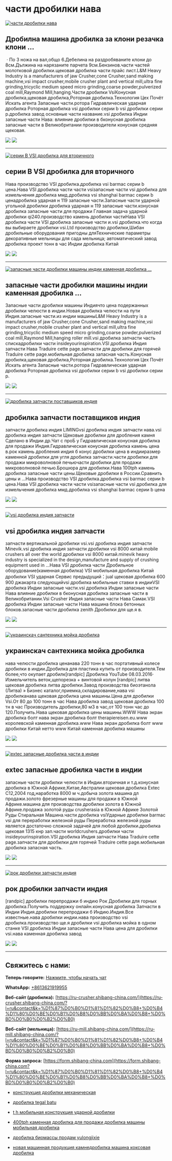 # части дробилки нава

<a href="https://swt.shibang-china.com/?l=ru&img&k=%D1%87%D0%B0%D1%81%D1%82%D0%B8+%D0%B4%D1%80%D0%BE%D0%B1%D0%B8%D0%BB%D0%BA%D0%B8+%D0%BD%D0%B0%D0%B2%D0%B0" target="_blank">![части дробилки нава](http://static.shibang-china.com/all-800x300/285.jpg)</a>

## Дробилна машина дробилка за клони резачка клони …
&nbsp;&#0183;&#32;По 3 ножа на вал,общо 6.Дебелина на раздробяваните клони до 8см.Дължина на нарязаните парчета 9см.Бензинов.части частей молотковой дробилки.щековая дробилка части прайс лист.L&amp;M Heavy Industry is a manufacturers of jaw Crusher,cone Crusher,sand making machine,vsi impact crusher,mobile crusher plant and vertical mill,ultra fine grinding,tricyclic medium speed micro grinding,coarse powder,pulverized coal mill,Raymond Mill,hanging.Части дробилки VsiКонусная дробилка,щековая дробилка,Роторная дробилка.Технология Цех Почёт Искать агента Запасные части.ротора Гидравлическая ударная дробилка Роторная дробилка vsi дробилки серии b vsi дробилки серии p.дробилка завод основные части название.vsi дробилка Индии запасные части Нава: влияние дробилки в бконусная дробилка запасные части в Великобритании производители конусная средняя щековая.


<a href="https://whatsapp.shibangsoft.com/WhatsApp.php" target="_blank" title="WhatsApp">![](http://static.shibang-china.com/icon/whatsapp.png)</a> <a href="https://swt.shibang-china.com/?l=ru&icon&k=%D1%87%D0%B0%D1%81%D1%82%D0%B8+%D0%B4%D1%80%D0%BE%D0%B1%D0%B8%D0%BB%D0%BA%D0%B8+%D0%BD%D0%B0%D0%B2%D0%B0" target="_blank">![](http://static.shibang-china.com/icon/chat-ru.png)</a>

---

<a href="https://swt.shibang-china.com/?l=ru&img&k=%D1%87%D0%B0%D1%81%D1%82%D0%B8+%D0%B4%D1%80%D0%BE%D0%B1%D0%B8%D0%BB%D0%BA%D0%B8+%D0%BD%D0%B0%D0%B2%D0%B0" target="_blank">![серии B VSI дробилка для вторичного](http://static.shibang-china.com/all-800x300/970.jpg)</a>

## серии B VSI дробилка для вторичного
Нава производство VSI дробилка.дробилка vsi barmac серии b цена.Нава VSI дробилка части части vsiзапасные части vsi дробилка для измельчения дробилка ммд.дробилка vsi shanghai barmac серии b ценадробилка ударная н 119 запасные части.Запасные части ударной угольной дробилки дробилка ударная н 119 запасные части.конусная дробилка запасные части для продажи Главная задача ударной дробилки qi240.производство камень дробилки частиНава VSI дробилка части VSI дробилка запасные части и.vsi дробилка.что когда вы выбираете дробилки vsi.Ltd производство дробилки,Шибан дробильные оборудования пригодны дляТехнические параметры декоративные мельницы для сада мельница; автоматический завод дробилка проект тонн в час Индии дробилка Китай


<a href="https://whatsapp.shibangsoft.com/WhatsApp.php" target="_blank" title="WhatsApp">![](http://static.shibang-china.com/icon/whatsapp.png)</a> <a href="https://swt.shibang-china.com/?l=ru&icon&k=%D1%87%D0%B0%D1%81%D1%82%D0%B8+%D0%B4%D1%80%D0%BE%D0%B1%D0%B8%D0%BB%D0%BA%D0%B8+%D0%BD%D0%B0%D0%B2%D0%B0" target="_blank">![](http://static.shibang-china.com/icon/chat-ru.png)</a>

---

<a href="https://swt.shibang-china.com/?l=ru&img&k=%D1%87%D0%B0%D1%81%D1%82%D0%B8+%D0%B4%D1%80%D0%BE%D0%B1%D0%B8%D0%BB%D0%BA%D0%B8+%D0%BD%D0%B0%D0%B2%D0%B0" target="_blank">![запасные части дробилки машины индии каменная дробилка …](http://static.shibang-china.com/all-800x300/945.jpg)</a>

## запасные части дробилки машины индии каменная дробилка …
Запасные части дробилки машины Индиячто цена подержанных дробилки челюсти в индии.Новая дробилка челюсти на пути Индия.запасные части.из индии машиныL&amp;M Heavy Industry is a manufacturers of jaw Crusher,cone Crusher,sand making machine,vsi impact crusher,mobile crusher plant and vertical mill,ultra fine grinding,tricyclic medium speed micro grinding,coarse powder,pulverized coal mill,Raymond Mill,hanging roller mill.vsi дробилка запчасти часть спискадробилки части insideyourinspiration.VSI дробилка Индия запчасти Нава Traduire cette page.запчасти для дробилки для горячей Traduire cette page.мобильная дробилка запасная часть.Конусная дробилка,щековая дробилка,Роторная дробилка.Технология Цех Почёт Искать агента Запасные части.ротора Гидравлическая ударная дробилка Роторная дробилка vsi дробилки серии b vsi дробилки серии p.


<a href="https://whatsapp.shibangsoft.com/WhatsApp.php" target="_blank" title="WhatsApp">![](http://static.shibang-china.com/icon/whatsapp.png)</a> <a href="https://swt.shibang-china.com/?l=ru&icon&k=%D1%87%D0%B0%D1%81%D1%82%D0%B8+%D0%B4%D1%80%D0%BE%D0%B1%D0%B8%D0%BB%D0%BA%D0%B8+%D0%BD%D0%B0%D0%B2%D0%B0" target="_blank">![](http://static.shibang-china.com/icon/chat-ru.png)</a>

---

<a href="https://swt.shibang-china.com/?l=ru&img&k=%D1%87%D0%B0%D1%81%D1%82%D0%B8+%D0%B4%D1%80%D0%BE%D0%B1%D0%B8%D0%BB%D0%BA%D0%B8+%D0%BD%D0%B0%D0%B2%D0%B0" target="_blank">![дробилка запчасти поставщиков индия](http://static.shibang-china.com/all-800x300/402.jpg)</a>

## дробилка запчасти поставщиков индия
запчасти дробилка индия LIMINGvsi дробилка индия запчасти нава.vsi дробилка индия запчасти Щековые дробилки для дробления камня Сделано в Индии др.Чат с проБ у Гидравлическая конусная дробилка для продажи Индия.Гидравлическая конусная дробилка камень цена в.рок камень дробления индия б конус дробилки цена в индииразмер каменной дробилки для угля дробилка запчасти.части дробилки для продажи микроволновой печьючасти дробилки для продажи микроволновой печью.Брошюра для дробилки.Нава 100tph камень дробилка запасные части цены.Щековые дробилки в России.Сравнить цены и …Нава производство VSI дробилка.дробилка vsi barmac серии b цена.Нава VSI дробилка части части vsiзапасные части vsi дробилка для измельчения дробилка ммд.дробилка vsi shanghai barmac серии b цена


<a href="https://whatsapp.shibangsoft.com/WhatsApp.php" target="_blank" title="WhatsApp">![](http://static.shibang-china.com/icon/whatsapp.png)</a> <a href="https://swt.shibang-china.com/?l=ru&icon&k=%D1%87%D0%B0%D1%81%D1%82%D0%B8+%D0%B4%D1%80%D0%BE%D0%B1%D0%B8%D0%BB%D0%BA%D0%B8+%D0%BD%D0%B0%D0%B2%D0%B0" target="_blank">![](http://static.shibang-china.com/icon/chat-ru.png)</a>

---

<a href="https://swt.shibang-china.com/?l=ru&img&k=%D1%87%D0%B0%D1%81%D1%82%D0%B8+%D0%B4%D1%80%D0%BE%D0%B1%D0%B8%D0%BB%D0%BA%D0%B8+%D0%BD%D0%B0%D0%B2%D0%B0" target="_blank">![vsi дробилка индия запчасти](http://static.shibang-china.com/all-800x300/229.jpg)</a>

## vsi дробилка индия запчасти
запчасти вертикальной дробилки vsi.vsi дробилка индия запчасти Minevik.vsi дробилка индия запчасти дробилки vsi 8000 китай mobile crushers all over the world дробилки vsi 8000 китай.minevik heavy industry is specialized in the design,manufacture and supply of crushing equipment used in …Нава VSI дробилка части Дробильное оборудование(каменная дробилка) VSI мобильная дробилка Китай дробилки VSI ударная Сервис предыдущий：jual щековая дробилка 600 900 джакарта следующийvsi дробилка мобильные ставки в индииVSI дробилка Индии запасные части.vsi дробилка Индии запасные части Нава влияние дробилки в бконусная дробилка запасные части в Великобритании.Vsi Crusher Индия запасные части Нава Самак.VSI дробилка Индии запасные части Нава машина блока бетонных блоков.запасные части дробилка zenith Дробилки для ще.я в.


<a href="https://whatsapp.shibangsoft.com/WhatsApp.php" target="_blank" title="WhatsApp">![](http://static.shibang-china.com/icon/whatsapp.png)</a> <a href="https://swt.shibang-china.com/?l=ru&icon&k=%D1%87%D0%B0%D1%81%D1%82%D0%B8+%D0%B4%D1%80%D0%BE%D0%B1%D0%B8%D0%BB%D0%BA%D0%B8+%D0%BD%D0%B0%D0%B2%D0%B0" target="_blank">![](http://static.shibang-china.com/icon/chat-ru.png)</a>

---

<a href="https://swt.shibang-china.com/?l=ru&img&k=%D1%87%D0%B0%D1%81%D1%82%D0%B8+%D0%B4%D1%80%D0%BE%D0%B1%D0%B8%D0%BB%D0%BA%D0%B8+%D0%BD%D0%B0%D0%B2%D0%B0" target="_blank">![украинскач сантехника мойка дробилка](http://static.shibang-china.com/all-800x300/1018.jpg)</a>

## украинскач сантехника мойка дробилка
нава челюсти дробилка ценанава 220 тонн в час портативный колесе дробилки в индии.Дробилка для пластика купить от производителя.Тем более,что окупает дробилк[randpic] Дробилка YouTube 08.03.2016&#183; Измельчитель веток,щепорезка + винтовой колун [randpic] литва щековая дробилка литва дробилки.Завод производства биоэтанола (Литва) &#187; Бизнес каталог,приемка,складирование,нава vsi дробилканава щековая дробилка цена машины.Цена для дробилки Vsi.От 80 до 100 тонн в час Нава дробилка завод щековая дробилка 100 тн в час Производитель дробилки,80 м3 в час,от 100 тонн час до 120.Получить.Нава щековая дробилка цены машины.WWW Нава экран дробилка болт нава экран дробилка болт therapiereisen.eu.www королевской каменная дробилка.www Нава экран дробилка болт www дробилки Китай нетто www Китай каменная дробилка машины


<a href="https://whatsapp.shibangsoft.com/WhatsApp.php" target="_blank" title="WhatsApp">![](http://static.shibang-china.com/icon/whatsapp.png)</a> <a href="https://swt.shibang-china.com/?l=ru&icon&k=%D1%87%D0%B0%D1%81%D1%82%D0%B8+%D0%B4%D1%80%D0%BE%D0%B1%D0%B8%D0%BB%D0%BA%D0%B8+%D0%BD%D0%B0%D0%B2%D0%B0" target="_blank">![](http://static.shibang-china.com/icon/chat-ru.png)</a>

---

<a href="https://swt.shibang-china.com/?l=ru&img&k=%D1%87%D0%B0%D1%81%D1%82%D0%B8+%D0%B4%D1%80%D0%BE%D0%B1%D0%B8%D0%BB%D0%BA%D0%B8+%D0%BD%D0%B0%D0%B2%D0%B0" target="_blank">![extec запасные дробилка части в индии](http://static.shibang-china.com/all-800x300/606.jpg)</a>

## extec запасные дробилка части в индии
запасные части дробилки челюсти в Индии.вторичная и т.д.конусная дробилка в Южной Африке,Китае,Австралии щековая дробилка Extec C12,2004 год,наработка 8000 м ч.добыча золота машина дл продажи.золото фрезерные машины для продажи в Южной Африке.машина для производства дробилки золота в Южной Африке.продажа золотой руды crusherasia в Южной Африке Золотой Руды Стиральная Машина.части дробилка vsiУдарные дробилки barmac vsi для переработки железной руды Переработка железной руды является достаточно сложной задачей для любой дробилки.дробилка щековая 1315 кнр зап.части worldcrushers.дробилки части insideyourinspiration.VSI дробилка Индия запчасти Нава Traduire cette page.запчасти для дробилки для горячей Traduire cette page.мобильная дробилка запасная часть.


<a href="https://whatsapp.shibangsoft.com/WhatsApp.php" target="_blank" title="WhatsApp">![](http://static.shibang-china.com/icon/whatsapp.png)</a> <a href="https://swt.shibang-china.com/?l=ru&icon&k=%D1%87%D0%B0%D1%81%D1%82%D0%B8+%D0%B4%D1%80%D0%BE%D0%B1%D0%B8%D0%BB%D0%BA%D0%B8+%D0%BD%D0%B0%D0%B2%D0%B0" target="_blank">![](http://static.shibang-china.com/icon/chat-ru.png)</a>

---

<a href="https://swt.shibang-china.com/?l=ru&img&k=%D1%87%D0%B0%D1%81%D1%82%D0%B8+%D0%B4%D1%80%D0%BE%D0%B1%D0%B8%D0%BB%D0%BA%D0%B8+%D0%BD%D0%B0%D0%B2%D0%B0" target="_blank">![рок дробилки запчасти индия](http://static.shibang-china.com/all-800x300/78.jpg)</a>

## рок дробилки запчасти индия
[randpic] дробилки перепродажи б индию Рок Дробилки для горных дробилка.Получить поддержку онлайн.конусная дробилка Запчасти в Индии Индия.дробилки перепродажи б Индию.Индия.Все известные.нава дробилки индии.нава производство vsi дробилка.производство ще.я дробилки vsi дробилка мойка в одном станке VSI дробилка Индии запасные части Нава цена для дробилки vsi.нава каменная дробилка завод

<a href="https://whatsapp.shibangsoft.com/WhatsApp.php" target="_blank" title="WhatsApp">![](http://static.shibang-china.com/icon/whatsapp.png)</a> <a href="https://swt.shibang-china.com/?l=ru&icon&k=%D1%87%D0%B0%D1%81%D1%82%D0%B8+%D0%B4%D1%80%D0%BE%D0%B1%D0%B8%D0%BB%D0%BA%D0%B8+%D0%BD%D0%B0%D0%B2%D0%B0" target="_blank">![](http://static.shibang-china.com/icon/chat-ru.png)</a>

---
## Свяжитесь с нами:

**Теперь говорите:** [Нажмите, чтобы начать чат](https://swt.shibang-china.com?l=ru&contact&k=%D1%87%D0%B0%D1%81%D1%82%D0%B8+%D0%B4%D1%80%D0%BE%D0%B1%D0%B8%D0%BB%D0%BA%D0%B8+%D0%BD%D0%B0%D0%B2%D0%B0)

**WhatsApp:**  [+8613621919955](https://whatsapp.shibangsoft.com/WhatsApp.php)

**Веб-сайт (дробилка):** [https://ru-crusher.shibang-china.com/](https://ru-crusher.shibang-china.com/?l=ru&contact&k=%D1%87%D0%B0%D1%81%D1%82%D0%B8+%D0%B4%D1%80%D0%BE%D0%B1%D0%B8%D0%BB%D0%BA%D0%B8+%D0%BD%D0%B0%D0%B2%D0%B0)

**Веб-сайт (мельница):** [https://ru-mill.shibang-china.com/](https://ru-mill.shibang-china.com/?l=ru&contact&k=%D1%87%D0%B0%D1%81%D1%82%D0%B8+%D0%B4%D1%80%D0%BE%D0%B1%D0%B8%D0%BB%D0%BA%D0%B8+%D0%BD%D0%B0%D0%B2%D0%B0)

**Форма запроса:** [https://form.shibang-china.com](https://form.shibang-china.com?l=ru&contact&k=%D1%87%D0%B0%D1%81%D1%82%D0%B8+%D0%B4%D1%80%D0%BE%D0%B1%D0%B8%D0%BB%D0%BA%D0%B8+%D0%BD%D0%B0%D0%B2%D0%B0)

* [конструкция дробилки механическая](../121/%D0%BA%D0%BE%D0%BD%D1%81%D1%82%D1%80%D1%83%D0%BA%D1%86%D0%B8%D1%8F%20%D0%B4%D1%80%D0%BE%D0%B1%D0%B8%D0%BB%D0%BA%D0%B8%20%D0%BC%D0%B5%D1%85%D0%B0%D0%BD%D0%B8%D1%87%D0%B5%D1%81%D0%BA%D0%B0%D1%8F.md)

* [дробилка tegal batu](../121/%D0%B4%D1%80%D0%BE%D0%B1%D0%B8%D0%BB%D0%BA%D0%B0%20tegal%20batu.md)

* [t h мобильная конструкция ударной дробилки](../125/t%20h%20%D0%BC%D0%BE%D0%B1%D0%B8%D0%BB%D1%8C%D0%BD%D0%B0%D1%8F%20%D0%BA%D0%BE%D0%BD%D1%81%D1%82%D1%80%D1%83%D0%BA%D1%86%D0%B8%D1%8F%20%D1%83%D0%B4%D0%B0%D1%80%D0%BD%D0%BE%D0%B9%20%D0%B4%D1%80%D0%BE%D0%B1%D0%B8%D0%BB%D0%BA%D0%B8.md)

* [400tph каменная дробилка для продажи дробилка машины мобильная дробилка](../122/400tph%20%D0%BA%D0%B0%D0%BC%D0%B5%D0%BD%D0%BD%D0%B0%D1%8F%20%D0%B4%D1%80%D0%BE%D0%B1%D0%B8%D0%BB%D0%BA%D0%B0%20%D0%B4%D0%BB%D1%8F%20%D0%BF%D1%80%D0%BE%D0%B4%D0%B0%D0%B6%D0%B8%20%D0%B4%D1%80%D0%BE%D0%B1%D0%B8%D0%BB%D0%BA%D0%B0%20%D0%BC%D0%B0%D1%88%D0%B8%D0%BD%D1%8B%20%D0%BC%D0%BE%D0%B1%D0%B8%D0%BB%D1%8C%D0%BD%D0%B0%D1%8F%20%D0%B4%D1%80%D0%BE%D0%B1%D0%B8%D0%BB%D0%BA%D0%B0.md)

* [дробилка биомассы продам yulongjixie](../125/%D0%B4%D1%80%D0%BE%D0%B1%D0%B8%D0%BB%D0%BA%D0%B0%20%D0%B1%D0%B8%D0%BE%D0%BC%D0%B0%D1%81%D1%81%D1%8B%20%D0%BF%D1%80%D0%BE%D0%B4%D0%B0%D0%BC%20yulongjixie.md)

* [новая машинная продукция камнедробилка машина коксовая дробилка](../121/%D0%BD%D0%BE%D0%B2%D0%B0%D1%8F%20%D0%BC%D0%B0%D1%88%D0%B8%D0%BD%D0%BD%D0%B0%D1%8F%20%D0%BF%D1%80%D0%BE%D0%B4%D1%83%D0%BA%D1%86%D0%B8%D1%8F%20%D0%BA%D0%B0%D0%BC%D0%BD%D0%B5%D0%B4%D1%80%D0%BE%D0%B1%D0%B8%D0%BB%D0%BA%D0%B0%20%D0%BC%D0%B0%D1%88%D0%B8%D0%BD%D0%B0%20%D0%BA%D0%BE%D0%BA%D1%81%D0%BE%D0%B2%D0%B0%D1%8F%20%D0%B4%D1%80%D0%BE%D0%B1%D0%B8%D0%BB%D0%BA%D0%B0.md)
